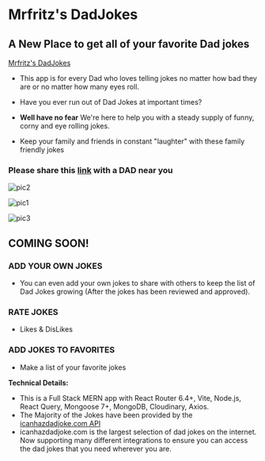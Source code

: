 # Mrfritz's DadJokes

## A New Place to get all of your favorite Dad jokes

[Mrfritz's DadJokes](https://vite-mrfritz-dadjokes.onrender.com)

- This app is for every Dad who loves telling jokes no matter how bad they are or no matter how many eyes roll.

- Have you ever run out of Dad Jokes at important times?

- **Well have no fear** We're here to help you with a steady supply of funny, corny and eye rolling jokes.

- Keep your family and friends in constant "laughter" with these family friendly jokes

### Please share this [link](https://vite-mrfritz-dadjokes.onrender.com) with a DAD near you

![pic2](https://github.com/mrfritzg/dadjokes/assets/25967991/ba5a480f-fb0e-482e-8601-f78a1945cc42)

![pic1](https://github.com/mrfritzg/dadjokes/assets/25967991/d888e21b-4f0a-4535-9efd-aeca85332b34)

![pic3](https://github.com/mrfritzg/dadjokes/assets/25967991/4ef3915b-c6d9-4fd9-af80-ff1dd11dbdda)

## **COMING SOON!**

### ADD YOUR OWN JOKES

- You can even add your own jokes to share with others to keep the list of Dad Jokes growing (After the jokes has been reviewed and approved).

### RATE JOKES

- Likes & DisLikes

### ADD JOKES TO FAVORITES

- Make a list of your favorite jokes

**Technical Details:**

- This is a Full Stack MERN app with React Router 6.4+, Vite, Node.js,
  React Query, Mongoose 7+, MongoDB, Cloudinary, Axios.
- The Majority of the Jokes have been provided by the [icanhazdadjoke.com API](https://icanhazdadjoke.com/)
- icanhazdadjoke.com is the largest selection of dad jokes on the internet. Now supporting many different integrations to ensure you can access the dad jokes that you need wherever you are.

